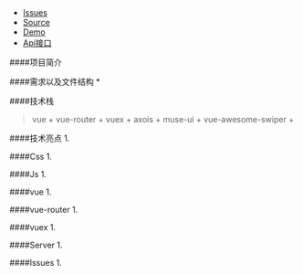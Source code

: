 ##
- [Issues]()
- [Source]()
- [Demo]()
- [Api接口](https://cnodejs.org/api)

####项目简介
> 

####需求以及文件结构
* 


####技术栈
> vue + vue-router + vuex + axois + muse-ui + vue-awesome-swiper +

####技术亮点
1. 


####Css
1. 

####Js
1. 

####vue
1. 


####vue-router
1. 


####vuex
1. 


####Server
1. 


####Issues
1. 
